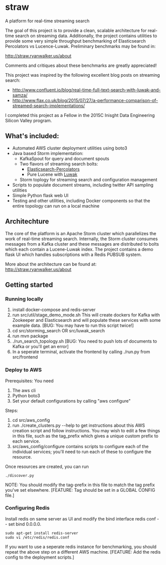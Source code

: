 # straw
A platform for real-time streaming search

The goal of this project is to provide a clean, scalable architecture for real-time search on streaming data.  Additionally, the project contains utilities to provide some very simple throughput benchmarking of Elasticsearch Percolators vs Lucence-Luwak.  Preliminary benchmarks may be found in:

http://straw.ryanwalker.us/about

Comments and critiques about these benchmarks are greatly appreciated!

This project was inspired by the following excellent blog posts on streaming search: 
- http://www.confluent.io/blog/real-time-full-text-search-with-luwak-and-samza/
- http://www.flax.co.uk/blog/2015/07/27/a-performance-comparison-of-streamed-search-implementations/

I completed this project as a Fellow in the 2015C Inisght Data Engineering Silicon Valley program.

## What's included:
- Automated AWS cluster deployment utilities using boto3
- Java based Storm implementation:
  - KafkaSpout for query and document spouts
  - Two flavors of streaming search bolts:
    - [Elasticsearch-Percolators](https://www.elastic.co/guide/en/elasticsearch/reference/current/search-percolate.html)
    - Pure Lucene with [Luwak](https://github.com/flaxsearch/luwak)
  - Storm toplogy for streaming search and configuration management
- Scripts to populate document streams, including twitter API sampling utilities
- Simple Python flask web UI
- Testing and other utilities, including Docker components so that the entire topology can run on a local machine

## Architechture
The core of the platform is an Apache Storm cluster which parallelizes the work of real-time streaming search.  Internally, the Storm cluster consumes messages from a Kafka cluster and these messages are distributed to bolts which each contain a Lucene-Luwak index.  The project contains a demo flask UI which handles subscriptions with a Redis PUBSUB system.

More about the architecture can be found at:
http://straw.ryanwalker.us/about

## Getting started
### Running locally
1. install docker-compose and redis-server
2. run src/util/stage_demo_mode.sh  This will create dockers for Kafka with Zookeeper and Elasticsearch and will populate these services with some example data.  [BUG: You may have to run this script twice!]
3. cd src/storming_search OR src/luwak_search
4. run mvn package
5. ./run_search_topology.sh [BUG: You need to push lots of documents to Kafka or you'll get an error]
6. In a seperate terminal, activate the frontend by calling ./run.py from src/frontend

### Deploy to AWS
Prerequisites: You need
1. The aws cli
2. Python boto3
3. Set your default configurations by calling "aws configure"

Steps:
1) cd src/aws_config
2) run ./create_clusters.py --help to get instructions about this AWS creation script and follow instructions.  You may
wish to edit a few things in this file, such as the tag_prefix which gives a unique custom prefix to each service.
3) src/aws_config/configure contains scripts to configure each of the individual services; you'll need to run each of these to configure the resource.

Once resources are created, you can run
```
./discover.py
```
NOTE: You should modify the tag-prefix in this file to match the tag prefix you've set elsewhere. [FEATURE: Tag should be set in a GLOBAL CONFIG file.]

### Configuring Redis
Install redis on same server as UI and modify the bind interface redis conf -- set bind 0.0.0.0.
```
sudo apt-get install redis-server
sudo vi /etc/redis/redis.conf
```
If you want to use a seperate redis instance for benchmarking, you should repeat the above step on a different AWS machine.  [FEATURE: Add the redis config to the deployment scripts.]


